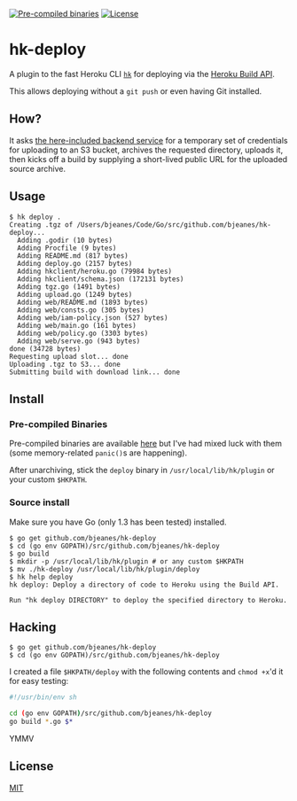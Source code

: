 [![Pre-compiled binaries](http://img.shields.io/badge/Precompiled-Download-green.svg)](http://beta.gobuild.io/github.com/bjeanes/hk-deploy)
[![License](http://img.shields.io/badge/license-MIT-green.svg)](http://bjeanes.mit-license.org/)

# hk-deploy

A plugin to the fast Heroku CLI [`hk`](https://github.com/heroku/hk) for
deploying via the [Heroku Build API](https://devcenter.heroku.com/articles/build-and-release-using-the-api).

This allows deploying without a `git push` or even having Git installed.

## How?

It asks [the here-included backend service](/web) for a temporary set of
credentials for uploading to an S3 bucket, archives the requested directory,
uploads it, then kicks off a build by supplying a short-lived public URL for
the uploaded source archive.

## Usage

```sh-session
$ hk deploy .
Creating .tgz of /Users/bjeanes/Code/Go/src/github.com/bjeanes/hk-deploy...
  Adding .godir (10 bytes)
  Adding Procfile (9 bytes)
  Adding README.md (817 bytes)
  Adding deploy.go (2157 bytes)
  Adding hkclient/heroku.go (79984 bytes)
  Adding hkclient/schema.json (172131 bytes)
  Adding tgz.go (1491 bytes)
  Adding upload.go (1249 bytes)
  Adding web/README.md (1893 bytes)
  Adding web/consts.go (305 bytes)
  Adding web/iam-policy.json (527 bytes)
  Adding web/main.go (161 bytes)
  Adding web/policy.go (3303 bytes)
  Adding web/serve.go (943 bytes)
done (34728 bytes)
Requesting upload slot... done
Uploading .tgz to S3... done
Submitting build with download link... done
```

## Install

### Pre-compiled Binaries

Pre-compiled binaries are available
[here](http://beta.gobuild.io/github.com/bjeanes/hk-deploy) but I've had mixed
luck with them (some memory-related `panic()`s are happening).

After unarchiving, stick the `deploy` binary in `/usr/local/lib/hk/plugin` or
your custom `$HKPATH`.

### Source install

Make sure you have Go (only 1.3 has been tested) installed.

```sh-session
$ go get github.com/bjeanes/hk-deploy
$ cd (go env GOPATH)/src/github.com/bjeanes/hk-deploy
$ go build
$ mkdir -p /usr/local/lib/hk/plugin # or any custom $HKPATH
$ mv ./hk-deploy /usr/local/lib/hk/plugin/deploy
$ hk help deploy
hk deploy: Deploy a directory of code to Heroku using the Build API.

Run "hk deploy DIRECTORY" to deploy the specified directory to Heroku.
```

## Hacking

```sh-session
$ go get github.com/bjeanes/hk-deploy
$ cd (go env GOPATH)/src/github.com/bjeanes/hk-deploy
```

I created a file `$HKPATH/deploy` with the following contents and `chmod +x`'d
it for easy testing:

```sh
#!/usr/bin/env sh

cd (go env GOPATH)/src/github.com/bjeanes/hk-deploy
go build *.go $*
```

YMMV

## License

[MIT](bjeanes.mit-license.org)
